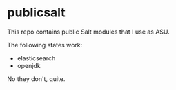 publicsalt
==========

This repo contains public Salt modules that I use as ASU.

The following states work:

* elasticsearch
* openjdk

No they don't, quite.
